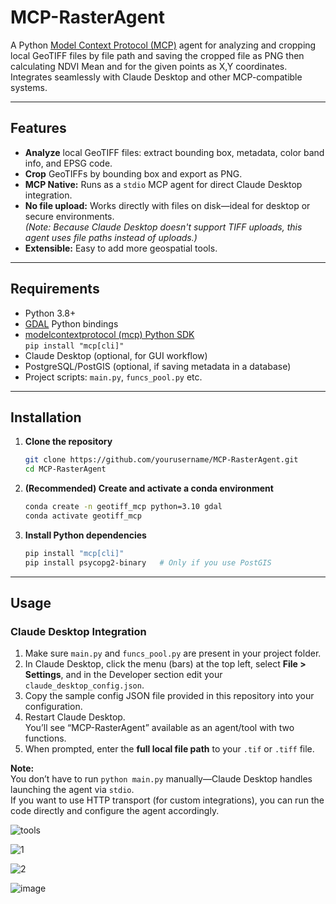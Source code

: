 # MCP-RasterAgent

A Python [Model Context Protocol (MCP)](https://modelcontextprotocol.io/) agent for analyzing and cropping local GeoTIFF files by file path and saving the cropped file as PNG then calculating NDVI Mean and for the given points as X,Y coordinates.  
Integrates seamlessly with Claude Desktop and other MCP-compatible systems.

---

## Features

- **Analyze** local GeoTIFF files: extract bounding box, metadata, color band info, and EPSG code.
- **Crop** GeoTIFFs by bounding box and export as PNG.
- **MCP Native:** Runs as a `stdio` MCP agent for direct Claude Desktop integration.
- **No file upload:** Works directly with files on disk—ideal for desktop or secure environments.  
  _(Note: Because Claude Desktop doesn't support TIFF uploads, this agent uses file paths instead of uploads.)_
- **Extensible:** Easy to add more geospatial tools.

---

## Requirements

- Python 3.8+
- [GDAL](https://gdal.org/) Python bindings
- [modelcontextprotocol (mcp) Python SDK](https://pypi.org/project/modelcontextprotocol/)  
  `pip install "mcp[cli]"`
- Claude Desktop (optional, for GUI workflow)
- PostgreSQL/PostGIS (optional, if saving metadata in a database)
- Project scripts: `main.py`, `funcs_pool.py` etc.

---

## Installation

1. **Clone the repository**
    ```bash
    git clone https://github.com/yourusername/MCP-RasterAgent.git
    cd MCP-RasterAgent
    ```

2. **(Recommended) Create and activate a conda environment**
    ```bash
    conda create -n geotiff_mcp python=3.10 gdal
    conda activate geotiff_mcp
    ```

3. **Install Python dependencies**
    ```bash
    pip install "mcp[cli]"
    pip install psycopg2-binary   # Only if you use PostGIS
    ```

---

## Usage

### Claude Desktop Integration

1. Make sure `main.py` and `funcs_pool.py` are present in your project folder.
2. In Claude Desktop, click the menu (bars) at the top left, select **File > Settings**, and in the Developer section edit your `claude_desktop_config.json`.
3. Copy the sample config JSON file provided in this repository into your configuration.
4. Restart Claude Desktop.  
   You’ll see “MCP-RasterAgent” available as an agent/tool with two functions.
5. When prompted, enter the **full local file path** to your `.tif` or `.tiff` file.

**Note:**  
You don’t have to run `python main.py` manually—Claude Desktop handles launching the agent via `stdio`.  
If you want to use HTTP transport (for custom integrations), you can run the code directly and configure the agent accordingly.



![tools](https://github.com/user-attachments/assets/67727bbc-76dd-4d6a-80c0-dd2eb093b1e7)



![1](https://github.com/user-attachments/assets/075b476f-8794-4889-9419-1d2d0d4205a9)



![2](https://github.com/user-attachments/assets/69d04073-b5e5-46b7-a780-f3d800b00192)


![image](https://github.com/user-attachments/assets/a129e40c-5d01-4157-9af0-5652ca4b4b4b)



